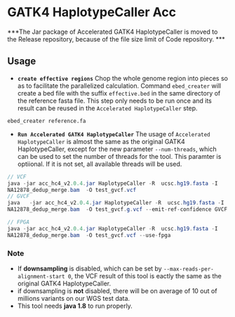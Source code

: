 # GATK4 HaplotypeCaller Acc

***The Jar package of Accelerated GATK4 HaplotypeCaller is moved to the Release repository, because of the file size limit of Code repository. ***

## Usage 

* **`create effective regions`**
Chop the whole genome region into pieces so as to facilitate the parallelized calculation. Command `ebed_creater` will create a bed file with the suffix `effective.bed` in the same directory of the reference fasta file.
This step only needs to be run once and its result can be reused in the `Accelerated HaplotypeCaller` step.

```
ebed_creater reference.fa
```

* **`Run Accelerated GATK4 HaplotypeCaller`**
The usage of `Accelerated HaplotypeCaller` is almost the same as the original GATK4 HaplotypeCaller, except for the new parameter `--num-threads`, which can be used to set the number of threads for the tool. This paramter is optiional. If it is not set, all available threads will be used.

```java
// VCF
java -jar acc_hc4_v2.0.4.jar HaplotypeCaller -R  ucsc.hg19.fasta -I 
NA12878_dedup_merge.bam  -O test_gvcf.vcf 
// GVCF
java   -jar acc_hc4_v2.0.4.jar HaplotypeCaller -R  ucsc.hg19.fasta -I 
NA12878_dedup_merge.bam  -O test_gvcf.g.vcf --emit-ref-confidence GVCF

// FPGA
java -jar acc_hc4_v2.0.4.jar HaplotypeCaller -R  ucsc.hg19.fasta -I 
NA12878_dedup_merge.bam  -O test_gvcf.vcf --use-fpga
```

### Note 
* If **downsampling** is disabled, which can be set by `--max-reads-per-alignment-start 0`, the VCF result of this tool is eactly the same as the original GATK4 HaplotypeCaller.
* if downsampling is **not** disabled, there will be on average of 10 out of millions variants on our WGS test data.
* This tool needs **java 1.8** to run properly. 
